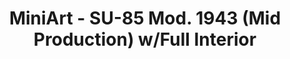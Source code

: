 ---
layout: product
title: "MiniArt - SU-85 Mod. 1943 (Mid Production) w/Full Interior"
price: "5800" 
desc: "AKCIJA"
img_path: "/assets/img/MI35187.webp"
brand: "N/A"
available: true
special_offer: false
new: false
soon: false
cat: "010000"
subcat: "010100"
subsubcat: "0N/A"
sifra: "MI35187"
popular: false
spec: false
---